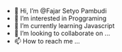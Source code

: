 - 👋 Hi, I’m @Fajar Setyo Pambudi
- 👀 I’m interested in Proggraming
- 🌱 I’m currently learning Javascript
- 💞️ I’m looking to collaborate on ...
- 📫 How to reach me ...

<!---
Fajar010300/Fajar010300 is a ✨ special ✨ repository because its `README.md` (this file) appears on your GitHub profile.
You can click the Preview link to take a look at your changes.
--->

